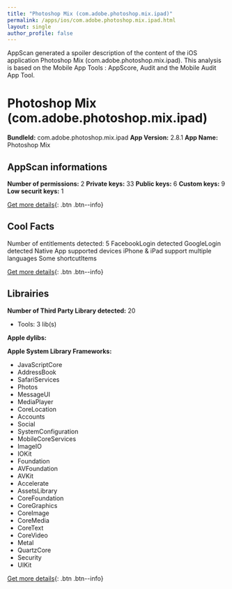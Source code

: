 ```yaml
---
title: "Photoshop Mix (com.adobe.photoshop.mix.ipad)"
permalink: /apps/ios/com.adobe.photoshop.mix.ipad.html
layout: single
author_profile: false
---
```

AppScan generated a spoiler description of the content of the iOS application Photoshop Mix (com.adobe.photoshop.mix.ipad). This analysis is based on the Mobile App Tools : AppScore, Audit and the Mobile Audit App Tool.

# Photoshop Mix (com.adobe.photoshop.mix.ipad)

**BundleId:** com.adobe.photoshop.mix.ipad
**App Version:** 2.8.1
**App Name:** Photoshop Mix


## AppScan informations 

**Number of permissions:** 2
**Private keys:** 33
**Public keys:** 6
**Custom keys:** 9
**Low securit keys:** 1
  
[Get more details](/pricing.html){: .btn .btn--info}

## Cool Facts

Number of entitlements detected: 5
FacebookLogin detected
GoogleLogin detected
Native App
supported devices iPhone & iPad
support multiple languages
Some shortcutItems 
  
[Get more details](/pricing.html){: .btn .btn--info}

## Librairies 
**Number of Third Party Library detected:** 20
- Tools: 3 lib(s)

**Apple dylibs:**


**Apple System Library Frameworks:**
- JavaScriptCore
- AddressBook
- SafariServices
- Photos
- MessageUI
- MediaPlayer
- CoreLocation
- Accounts
- Social
- SystemConfiguration
- MobileCoreServices
- ImageIO
- IOKit
- Foundation
- AVFoundation
- AVKit
- Accelerate
- AssetsLibrary
- CoreFoundation
- CoreGraphics
- CoreImage
- CoreMedia
- CoreText
- CoreVideo
- Metal
- QuartzCore
- Security
- UIKit


  
[Get more details](/pricing.html){: .btn .btn--info}

